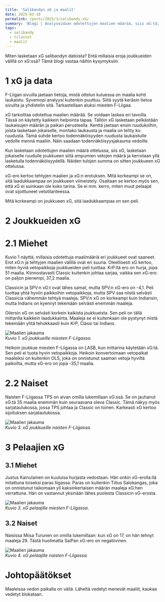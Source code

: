 ```yaml
---
title: 'Salibandyn xG ja maalit'
date: 2025-03-10
permalink: /posts/2025/3/salibandy_xG/
summary: 'Blogi | Analysoidaan odotettujen maalien määrää, siis xG:tä, F-Liigassa.'
tags:
  - salibandy
  - tilastot
  - maalit
---
```


Miten lasketaan xG salibandyn datoista? Entä millaisia eroja joukkueiden välillä on xG:ssä? Tämä blogi vastaa näihin kysymyksiin.

1 xG ja data
===

F-Liigan sivuilla jaetaan tietoja, mistä ottelun kuluessa on maalia kohti laukaistu. Syvemopi analyysi kuitenkin puuttuu. Siitä syytä keräsin tietoa sivuilta ja yhdistelin sitä. Tarkastellaan aluksi miesten F-Liigaa.

xG tarkoittaa odotettua maalien määrää. Se voidaan laskea eri tavoilla. Tässä on käytetty kaikkein helpointa tapaa. Tällöin xG lasketaan pelkästään laukaisujen määrän ja paikan perusteella. Kenttä jaetaan ensin ruudukoihin, joista lasketaan jokaiselle, montako laukausta ja maalia on tehty ko. ruudusta. Tämä suhde kertoo todennäköisyyden ruudusta laukaistulle vedolle mennä maaliin. Näin saadaan todennäköisyysjakauma vedoille.

Kun lasketaan odotettujen maalien määrä ottelussa, siis xG, lasketaan jokaiselle ruudulle joukkueen siitä ampumien vetojen määrä ja kerrotaan yllä lasketulla todennäköisyydellä. Näiden tulojen summa on sitten joukkueen xG ottelussa.

xG-ero kertoo tehtyjen maalien ja xG:n erotuksen. Mitä korkeampi se on, sitä laadukkaampaa on joukkueen viimeistely. Osaltaan se kertoo myös sen, että xG ei suinkaan ole koko tarina. Se ei mm. kerro, miten muut pelaajat ovat sijoittuneet vetotilanteessa.

Mitä korkeampi on joukkueen xG, sitä laadukkaampaa on sen peli. 

2 Joukkueiden xG
===

2.1 Miehet
===

Kuvio 1 näyttä, millaisia odotettuja maalimääriä eri joukkueet ovat saaneet. Erot xG:n ja tehtyjen maalien välillä ovat eri suuria. Oleellisesti xG kertoo, miten hyviä vetopaikkoja joukkueiden peli tuottaa. KrP:llä ero on hurja, jopa 51 maalia. Kiinnostavasti Classic kuitenkin johtaa sarjaa, vaikka sen xG-ero on paljon pienempi, 37,2 maalia. 

Classicin ja SPV:n xG:t ovat lähes samat, mutta SPV:n xG-ero on -4,1. Peli tuottaa yhtä hyviin paikkoihin vetopaikkoja, mutta SPV saa niistä selvästi Classicia vähemmän tehtyä maaleja. SPV:n xG on korkeampi kuin Indiansin, mutta Indians on kyennyt tekemään selvästi enemmän maaleja.

Oilersin xG on selvästi korkein kaikista joukkueista. Sen peli on tällä mittarilla kaikkein laadukkainta. Maaleja se ei kuitenkaan ole pystynyt niistä tekemään yhtä tehokkaasti kuin KrP, Classi tai Indians. 

![Maalien jakauma](/images/floorball/xG/xG_teams_men.png)<br>
_Kuvio 1. xG joukkueille miesten F-Liigassa._

Heikoin joukkue miesten F-Liigassa on LASB, kun mittarina käytetään xG:tä. Sen peli ei tuota hyvin vetopaikkoja. Heikoin konvertoimaan vetopaikat maaleiksi on kuitenkin OLS, joka on onnistunut saaman vetoja hyviltä paikoilta, mutta xG-ero on jopa -35,1 maalia. 

2.2 Naiset
===

Naisten F-Liigassa TPS on aivan omilla lukemillaan xG:ssä. Se on jauhanut xG:tä 35 maalia enemmän kuin seuraavana oleva Classic. Tämä näkyy myös sarjataulukossa, jossa TPS johtaa ja Classic on toinen. Karkeasti xG kertoo sijoituksen sarjataulukossa.

![Maalien jakauma](/images/floorball/xG/xG_teams_women.png)<br>
_Kuvio 3. xG joukkueille naisten F-Liigassa._


3 Pelaajien xG
===

3.1 Miehet
----

Justus Kainulainen on kuuluisa hurjasta vedostaan. Hän onkin xG-erolla:llä mitattuna toiseksi paras liigassa. Paras on kuitenkin Tiitus Salokangas, joka on onnistunut taikomaan yli kaksinkertaisen määrän maaleja xG:hen verrattuna. Hän on vastannut yksinään lähes puolesta Classicin xG-erosta.

![Maalien jakauma](/images/floorball/xG/xG_players_men.png)<br>
_Kuvio 3. xG pelaajille miesten F-Liigassa._

3.2 Naiset
---

Naisissa Miisa Turunen on omilla lukemillaan: kun xG on 17, on hän tehnyt maaleja 29. Tästä huolimatta SaiPan xG-ero on negatiivinen.

![Maalien jakauma](/images/floorball/xG/xG_players_women.png)<br>
_Kuvio 4. xG pelaajille naisten F-Liigassa._

Johtopäätökset
===

Maaleissa vedon paikalla on väliä. Läheltä vedetyt menevät maaliit, kaukaa vedetyt blokataan.
